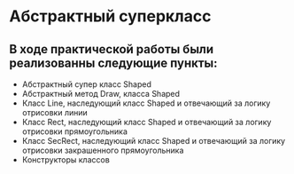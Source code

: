 # Абстрактный суперкласс
## В ходе практической работы были реализованны следующие пункты:
- Абстрактный супер класс Shaped
- Абстрактный метод Draw, класса Shaped
- Класс Line, наследующий класс Shaped и отвечающий за логику отрисовки линии
- Класс Rect, наследующий класс Shaped и отвечающий за логику отрисовки прямоугольника
- Класс SecRect, наследующий класс Shaped и отвечающий за логику отрисовки закрашенного прямоугольника
- Конструкторы классов
